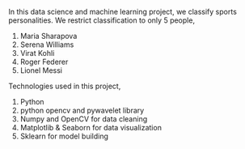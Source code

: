 In this data science and machine learning project, we classify sports personalities. We restrict classification to only 5 people,
1) Maria Sharapova
2) Serena Williams
3) Virat Kohli
4) Roger Federer
5) Lionel Messi

Technologies used in this project,
1. Python
2. python opencv and pywavelet library
3. Numpy and OpenCV for data cleaning
4. Matplotlib & Seaborn for data visualization
5. Sklearn for model building
